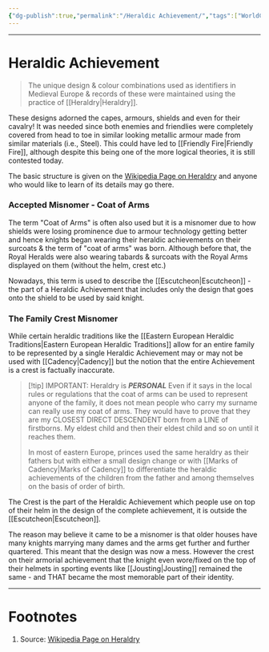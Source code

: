 ```yaml
---
{"dg-publish":true,"permalink":"/Heraldic Achievement/","tags":["WorldCulture","History","Military"]}
---
```



---
# Heraldic Achievement
> The unique design & colour combinations used as identifiers in Medieval Europe & records of these were maintained using the practice of [[Heraldry\|Heraldry]]. 

These designs adorned the capes, armours, shields and even for their cavalry!
It was needed since both enemies and friendlies were completely covered from head to toe in similar looking metallic armour made from similar materials (i.e., Steel). This could have led to [[Friendly Fire\|Friendly Fire]], although despite this being one of the more logical theories, it is still contested today.

The basic structure is given on the [Wikipedia Page on Heraldry](https://en.wikipedia.org/wiki/Heraldry#Heraldic_achievement) and anyone who would like to learn of its details may go there.

### Accepted Misnomer - Coat of Arms
The term "Coat of Arms" is often also used but it is a misnomer due to how shields were losing prominence due to armour technology getting better and hence knights began wearing their heraldic achievements on their surcoats & the term of "coat of arms" was born. Although before that, the Royal Heralds were also wearing tabards & surcoats with the Royal Arms displayed on them (without the helm, crest etc.)

Nowadays, this term is used to describe the [[Escutcheon\|Escutcheon]] - the part of a Heraldic Achievement that includes only the design that goes onto the shield to be used by said knight.

### The Family Crest Misnomer
While certain heraldic traditions like the [[Eastern European Heraldic Traditions\|Eastern European Heraldic Traditions]] allow for an entire family to be represented by a single Heraldic Achievement may or may not be used with [[Cadency\|Cadency]] but the notion that the entire Achievement is a crest is factually inaccurate.

> [!tip] IMPORTANT: Heraldry is ***PERSONAL***
> Even if it says in the local rules or regulations that the coat of arms can be used to represent anyone of the family, it does not mean people who carry my surname can really use my coat of arms. They would have to prove that they are my CLOSEST DIRECT DESCENDENT born from a LINE of firstborns. My eldest child and then their eldest child and so on until it reaches them.
> 
> In most of eastern Europe, princes used the same heraldry as their fathers but with either a small design change or with [[Marks of Cadency\|Marks of Cadency]] to differentiate the heraldic achievements of the children from the father and among themselves on the basis of order of birth.

The Crest is the part of the Heraldic Achievement which people use on top of their helm in the design of the complete achievement, it is outside the [[Escutcheon\|Escutcheon]]. 

The reason may believe it came to be a misnomer is that older houses have many knights marrying many dames and the arms get further and further quartered. This meant that the design was now a mess. 
However the crest on their armorial achievement that the knight even wore/fixed on the top of their helmets in sporting events like [[Jousting\|Jousting]] remained the same - and THAT became the most memorable part of their identity.


---
# Footnotes
1. Source: [Wikipedia Page on Heraldry](https://en.wikipedia.org/wiki/Heraldry#Heraldic_achievement)